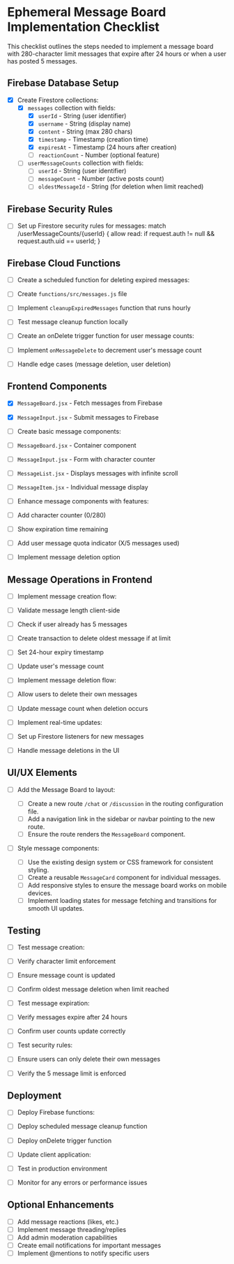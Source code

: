 # Ephemeral Message Board Implementation Checklist

This checklist outlines the steps needed to implement a message board with 280-character limit messages that expire after 24 hours or when a user has posted 5 messages.

## Firebase Database Setup

-   [x] Create Firestore collections:
    -   [x] `messages` collection with fields:
        -   [x] `userId` - String (user identifier)
        -   [x] `username` - String (display name)
        -   [x] `content` - String (max 280 chars)
        -   [x] `timestamp` - Timestamp (creation time)
        -   [x] `expiresAt` - Timestamp (24 hours after creation)
        -   [ ] `reactionCount` - Number (optional feature)
    -   [ ] `userMessageCounts` collection with fields:
        -   [ ] `userId` - String (user identifier)
        -   [ ] `messageCount` - Number (active posts count)
        -   [ ] `oldestMessageId` - String (for deletion when limit reached)

## Firebase Security Rules

-   [ ] Set up Firestore security rules for messages: match /userMessageCounts/{userId} {
        allow read: if request.auth != null && request.auth.uid == userId;
        }

## Firebase Cloud Functions

-   [ ] Create a scheduled function for deleting expired messages:
-   [ ] Create `functions/src/messages.js` file
-   [ ] Implement `cleanupExpiredMessages` function that runs hourly
-   [ ] Test message cleanup function locally

-   [ ] Create an onDelete trigger function for user message counts:
-   [ ] Implement `onMessageDelete` to decrement user's message count
-   [ ] Handle edge cases (message deletion, user deletion)

## Frontend Components

-   [x] `MessageBoard.jsx` - Fetch messages from Firebase
-   [x] `MessageInput.jsx` - Submit messages to Firebase

-   [ ] Create basic message components:
-   [ ] `MessageBoard.jsx` - Container component
-   [ ] `MessageInput.jsx` - Form with character counter
-   [ ] `MessageList.jsx` - Displays messages with infinite scroll
-   [ ] `MessageItem.jsx` - Individual message display

-   [ ] Enhance message components with features:
-   [ ] Add character counter (0/280)
-   [ ] Show expiration time remaining
-   [ ] Add user message quota indicator (X/5 messages used)
-   [ ] Implement message deletion option

## Message Operations in Frontend

-   [ ] Implement message creation flow:
-   [ ] Validate message length client-side
-   [ ] Check if user already has 5 messages
-   [ ] Create transaction to delete oldest message if at limit
-   [ ] Set 24-hour expiry timestamp
-   [ ] Update user's message count

-   [ ] Implement message deletion flow:
-   [ ] Allow users to delete their own messages
-   [ ] Update message count when deletion occurs

-   [ ] Implement real-time updates:
-   [ ] Set up Firestore listeners for new messages
-   [ ] Handle message deletions in the UI

## UI/UX Elements

-   [ ] Add the Message Board to layout:

    -   [ ] Create a new route `/chat` or `/discussion` in the routing configuration file.
    -   [ ] Add a navigation link in the sidebar or navbar pointing to the new route.
    -   [ ] Ensure the route renders the `MessageBoard` component.

-   [ ] Style message components:
    -   [ ] Use the existing design system or CSS framework for consistent styling.
    -   [ ] Create a reusable `MessageCard` component for individual messages.
    -   [ ] Add responsive styles to ensure the message board works on mobile devices.
    -   [ ] Implement loading states for message fetching and transitions for smooth UI updates.

## Testing

-   [ ] Test message creation:
-   [ ] Verify character limit enforcement
-   [ ] Ensure message count is updated
-   [ ] Confirm oldest message deletion when limit reached

-   [ ] Test message expiration:
-   [ ] Verify messages expire after 24 hours
-   [ ] Confirm user counts update correctly

-   [ ] Test security rules:
-   [ ] Ensure users can only delete their own messages
-   [ ] Verify the 5 message limit is enforced

## Deployment

-   [ ] Deploy Firebase functions:
-   [ ] Deploy scheduled message cleanup function
-   [ ] Deploy onDelete trigger function

-   [ ] Update client application:
-   [ ] Test in production environment
-   [ ] Monitor for any errors or performance issues

## Optional Enhancements

-   [ ] Add message reactions (likes, etc.)
-   [ ] Implement message threading/replies
-   [ ] Add admin moderation capabilities
-   [ ] Create email notifications for important messages
-   [ ] Implement @mentions to notify specific users
